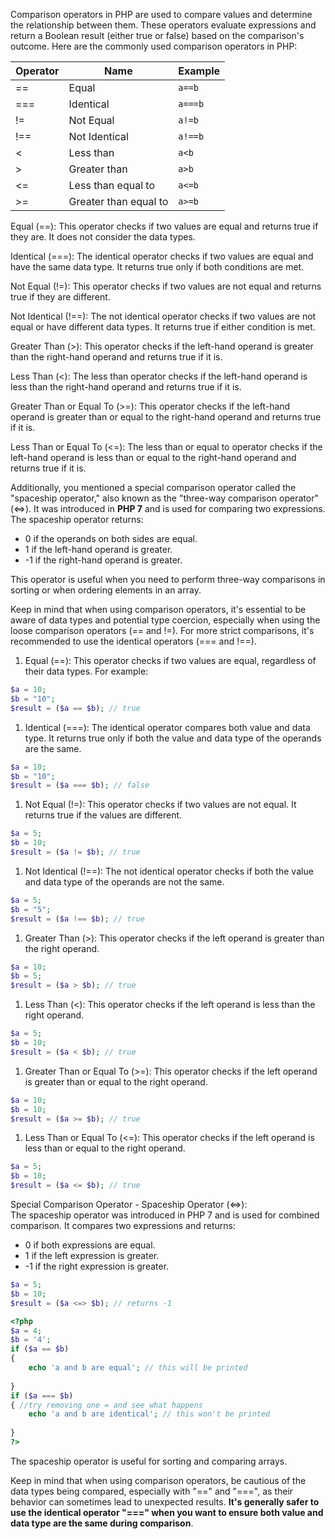 Comparison operators in PHP are used to compare values and determine the relationship between them. These operators evaluate expressions and return a Boolean result (either true or false) based on the comparison's outcome. Here are the commonly used comparison operators in PHP:

| **Operator** | **Name** | **Example** |
| --- | --- | --- |
| \== | Equal | `a==b` |
| \=== | Identical | `a===b` |
| != | Not Equal | `a!=b` |
| !== | Not Identical | `a!==b` |
| \< | Less than | `a<b` |
| \> | Greater than | `a>b` |
| \<= | Less than equal to | `a<=b` |
| \>= | Greater than equal to | `a>=b` |

Equal (==): This operator checks if two values are equal and returns true if they are. It does not consider the data types.

Identical (===): The identical operator checks if two values are equal and have the same data type. It returns true only if both conditions are met.

Not Equal (!=): This operator checks if two values are not equal and returns true if they are different.

Not Identical (!==): The not identical operator checks if two values are not equal or have different data types. It returns true if either condition is met.

Greater Than (>): This operator checks if the left-hand operand is greater than the right-hand operand and returns true if it is.

Less Than (\<): The less than operator checks if the left-hand operand is less than the right-hand operand and returns true if it is.

Greater Than or Equal To (>=): This operator checks if the left-hand operand is greater than or equal to the right-hand operand and returns true if it is.

Less Than or Equal To (\<=): The less than or equal to operator checks if the left-hand operand is less than or equal to the right-hand operand and returns true if it is.

Additionally, you mentioned a special comparison operator called the "spaceship operator," also known as the "three-way comparison operator" (\<=>). It was introduced in **PHP 7** and is used for comparing two expressions. The spaceship operator returns:

*   0 if the operands on both sides are equal.
*   1 if the left-hand operand is greater.
*   \-1 if the right-hand operand is greater.

This operator is useful when you need to perform three-way comparisons in sorting or when ordering elements in an array.

Keep in mind that when using comparison operators, it's essential to be aware of data types and potential type coercion, especially when using the loose comparison operators (== and !=). For more strict comparisons, it's recommended to use the identical operators (=== and !==).

1.  Equal (==): This operator checks if two values are equal, regardless of their data types. For example:

```php
$a = 10;
$b = "10";
$result = ($a == $b); // true
```

1.  Identical (===): The identical operator compares both value and data type. It returns true only if both the value and data type of the operands are the same.

```php
$a = 10;
$b = "10";
$result = ($a === $b); // false
```

1.  Not Equal (!=): This operator checks if two values are not equal. It returns true if the values are different.

```php
$a = 5;
$b = 10;
$result = ($a != $b); // true
```

1.  Not Identical (!==): The not identical operator checks if both the value and data type of the operands are not the same.

```php
$a = 5;
$b = "5";
$result = ($a !== $b); // true
```

1.  Greater Than (>): This operator checks if the left operand is greater than the right operand.

```php
$a = 10;
$b = 5;
$result = ($a > $b); // true
```

1.  Less Than (\<): This operator checks if the left operand is less than the right operand.

```php
$a = 5;
$b = 10;
$result = ($a < $b); // true
```

1.  Greater Than or Equal To (>=): This operator checks if the left operand is greater than or equal to the right operand.

```php
$a = 10;
$b = 10;
$result = ($a >= $b); // true
```

1.  Less Than or Equal To (\<=): This operator checks if the left operand is less than or equal to the right operand.

```php
$a = 5;
$b = 10;
$result = ($a <= $b); // true
```

Special Comparison Operator - Spaceship Operator (\<=>):  
The spaceship operator was introduced in PHP 7 and is used for combined comparison. It compares two expressions and returns:

*   0 if both expressions are equal.
*   1 if the left expression is greater.
*   \-1 if the right expression is greater.

```php
$a = 5;
$b = 10;
$result = ($a <=> $b); // returns -1
```

```php
<?php
$a = 4;
$b = '4';
if ($a == $b)
{
    echo 'a and b are equal'; // this will be printed
    
}
if ($a === $b)
{ //try removing one = and see what happens
    echo 'a and b are identical'; // this won't be printed
    
}
?>
```

The spaceship operator is useful for sorting and comparing arrays.

Keep in mind that when using comparison operators, be cautious of the data types being compared, especially with "==" and "===", as their behavior can sometimes lead to unexpected results. **It's generally safer to use the identical operator "===" when you want to ensure both value and data type are the same during comparison**.

